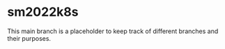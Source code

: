 # sm2022k8s
This main branch is a placeholder to keep track of different branches
and their purposes.
